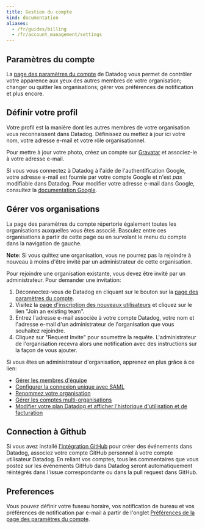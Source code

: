 ```yaml
---
title: Gestion du compte
kind: documentation
aliases:
  - /fr/guides/billing
  - /fr/account_management/settings
---
```

## Paramètres du compte

La [page des paramètres du compte][1] de Datadog vous permet de contrôler votre apparence aux yeux des autres membres de votre organisation; changer ou quitter les organisations; gérer vos préférences de notification et plus encore.

## Définir votre profil

Votre profil est la manière dont les autres membres de votre organisation vous reconnaissent dans Datadog. Définissez ou mettez à jour ici votre nom, votre adresse e-mail et votre rôle organisationnel.

Pour mettre à jour votre photo, créez un compte sur [Gravatar][2] et associez-le à votre adresse e-mail.

Si vous vous connectez à Datadog à l'aide de l'authentification Google, votre adresse e-mail est fournie par votre compte Google et n'est *pas* modifiable dans Datadog. Pour modifier votre adresse e-mail dans Google, consultez la [documentation Google][3].

## Gérer vos organisations

La page des paramètres du compte répertorie également toutes les organisations auxquelles vous êtes associé. Basculez entre ces organisations à partir de cette page ou en survolant le menu du compte dans la navigation de gauche.

**Note**: Si vous quittez une organisation, vous ne pourrez pas la rejoindre à nouveau à moins d'être invité par un administrateur de cette organisation.

Pour rejoindre une organisation existante, vous devez être invité par un administrateur. Pour demander une invitation:

1. Déconnectez-vous de Datadog en cliquant sur le bouton sur la [page des paramètres du compte](https://app.datadoghq.com/account/profile).
2. Visitez la [page d'inscription des nouveaux utilisateurs][4] et cliquez sur le lien "Join an existing team".
3. Entrez l'adresse e-mail associée à votre compte Datadog, votre nom et l'adresse e-mail d'un administrateur de l'organisation que vous souhaitez rejoindre.
4. Cliquez sur "Request Invite" pour soumettre la requête. L'administrateur de l'organisation recevra alors une notification avec des instructions sur la façon de vous ajouter.

Si vous êtes un administrateur d'organisation, apprenez en plus grâce à ce lien:

* [Gérer les membres d'équipe][5]
* [Configurer la connexion unique avec SAML][6]
* [Renommez votre organisation][7]
* [Gérer les comptes multi-organisations][8]
* [Modifier votre plan Datadog et afficher l'historique d'utilisation et de facturation][9]

## Connection à Github

Si vous avez installé [l'intégration GitHub][10] pour créer des événements dans Datadog, associez votre compte GitHub personnel à votre compte utilisateur Datadog. En reliant vos comptes, tous les commentaires que vous postez sur les événements GitHub dans Datadog seront automatiquement réintégrés dans l'issue correspondante ou dans la pull request dans GitHub.

## Preferences

Vous pouvez définir votre fuseau horaire, vos notification de bureau et vos préférences de notification par e-mail à partir de l'onglet [Préférences de la page des paramètres du compte][11].

[1]: https://app.datadoghq.com/account/profile
[2]: https://gravatar.com/
[3]: https://support.google.com/accounts/answer/19870?hl=en
[4]: https://app.datadoghq.com/signup
[5]: /account_management/team
[6]: /account_management/saml
[7]: /account_management/org_settings#change-your-organization-name
[8]: /account_management/multi_organization
[9]: /account_management/org_settings
[10]: https://docs.datadoghq.com/integrations/github/
[11]: https://app.datadoghq.com/account/preferences
